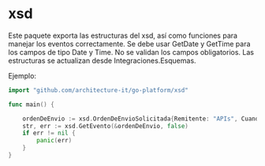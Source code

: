 # xsd
Este paquete exporta las estructuras del xsd, así como funciones para manejar los eventos correctamente. Se debe usar GetDate y GetTime para los campos de tipo Date y Time.
No se validan los campos obligatorios.
Las estructuras se actualizan desde Integraciones.Esquemas.

Ejemplo:

```go
import "github.com/architecture-it/go-platform/xsd"

func main() {

    ordenDeEnvio := xsd.OrdenDeEnvioSolicitada{Remitente: "APIs", Cuando: xsd.GetDate(time.Now())}
	str, err := xsd.GetEvento(&ordenDeEnvio, false)
	if err != nil {
		panic(err)
	}
}
```